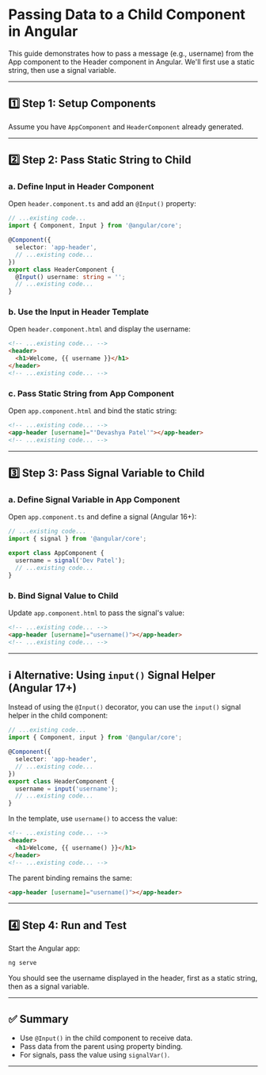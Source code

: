 # Passing Data to a Child Component in Angular

This guide demonstrates how to pass a message (e.g., username) from the App component to the Header component in Angular. We'll first use a static string, then use a signal variable.

---

## 1️⃣ Step 1: Setup Components

Assume you have `AppComponent` and `HeaderComponent` already generated.

---

## 2️⃣ Step 2: Pass Static String to Child

### a. Define Input in Header Component

Open `header.component.ts` and add an `@Input()` property:

```typescript
// ...existing code...
import { Component, Input } from '@angular/core';

@Component({
  selector: 'app-header',
  // ...existing code...
})
export class HeaderComponent {
  @Input() username: string = '';
  // ...existing code...
}
```

### b. Use the Input in Header Template

Open `header.component.html` and display the username:

```html
<!-- ...existing code... -->
<header>
  <h1>Welcome, {{ username }}</h1>
</header>
<!-- ...existing code... -->
```

### c. Pass Static String from App Component

Open `app.component.html` and bind the static string:

```html
<!-- ...existing code... -->
<app-header [username]="'Devashya Patel'"></app-header>
<!-- ...existing code... -->
```

---

## 3️⃣ Step 3: Pass Signal Variable to Child

### a. Define Signal Variable in App Component

Open `app.component.ts` and define a signal (Angular 16+):

```typescript
// ...existing code...
import { signal } from '@angular/core';

export class AppComponent {
  username = signal('Dev Patel');
  // ...existing code...
}
```

### b. Bind Signal Value to Child

Update `app.component.html` to pass the signal's value:

```html
<!-- ...existing code... -->
<app-header [username]="username()"></app-header>
<!-- ...existing code... -->
```

---

## ℹ️ Alternative: Using `input()` Signal Helper (Angular 17+)

Instead of using the `@Input()` decorator, you can use the `input()` signal helper in the child component:

```typescript
// ...existing code...
import { Component, input } from '@angular/core';

@Component({
  selector: 'app-header',
  // ...existing code...
})
export class HeaderComponent {
  username = input('username');
  // ...existing code...
}
```

In the template, use `username()` to access the value:

```html
<!-- ...existing code... -->
<header>
  <h1>Welcome, {{ username() }}</h1>
</header>
<!-- ...existing code... -->
```

The parent binding remains the same:

```html
<app-header [username]="username()"></app-header>
```

---

## 4️⃣ Step 4: Run and Test

Start the Angular app:

```bash
ng serve
```

You should see the username displayed in the header, first as a static string, then as a signal variable.

---

## ✅ Summary

- Use `@Input()` in the child component to receive data.
- Pass data from the parent using property binding.
- For signals, pass the value using `signalVar()`.

---